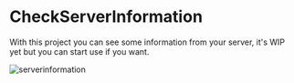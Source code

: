 # CheckServerInformation

With this project you can see some information from your server, it's WIP yet but you can start use if you want.

![serverinformation](https://user-images.githubusercontent.com/27741079/108623765-91eab200-7438-11eb-8805-c903baa3d6a7.PNG)
